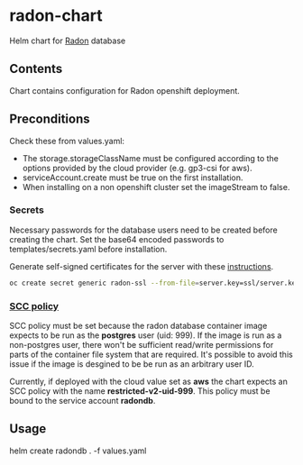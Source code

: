 # radon-chart

Helm chart for [Radon](https://github.com/fmidev/radon) database

## Contents

Chart contains configuration for Radon openshift deployment.

## Preconditions

Check these from values.yaml:
- The storage.storageClassName must be configured according to the options
provided by the cloud provider (e.g. gp3-csi for aws).
- serviceAccount.create must be true on the first installation.
- When installing on a non openshift cluster set the imageStream to false.

### Secrets

Necessary passwords for the database users need to be created before creating
the chart. Set the base64 encoded passwords to templates/secrets.yaml before
installation.

Generate self-signed certificates for the server with these
[instructions](https://www.postgresql.org/docs/15/ssl-tcp.html). 

```bash
oc create secret generic radon-ssl --from-file=server.key=ssl/server.key --from-file=server.crt=ssl/server.crt
```

### [SCC policy](https://docs.openshift.com/container-platform/3.11/admin_guide/manage_scc.html)

SCC policy must be set because the radon database container image expects to be
run as the **postgres** user (uid: 999). If the image is run as a non-postgres
user, there won't be sufficient read/write permissions for parts of the
container file system that are required. It's possible to avoid this issue if
the image is desgined to be be run as an arbitrary user ID.

Currently, if deployed with the cloud value set as **aws** the chart expects an
SCC policy with the name **restricted-v2-uid-999**. This policy must be bound
to the service account **radondb**.

## Usage

helm create radondb . -f values.yaml
